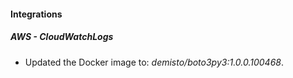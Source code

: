 
#### Integrations

##### AWS - CloudWatchLogs

- Updated the Docker image to: *demisto/boto3py3:1.0.0.100468*.
